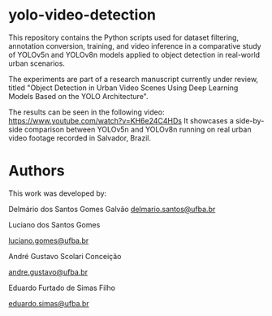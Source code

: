 # yolo-video-detection
This repository contains the Python scripts used for dataset filtering, annotation conversion, training, and video inference in a comparative study of YOLOv5n and YOLOv8n models applied to object detection in real-world urban scenarios.

The experiments are part of a research manuscript currently under review, titled "Object Detection in Urban Video Scenes Using Deep Learning Models Based on the YOLO Architecture".

The results can be seen in the following video:
https://www.youtube.com/watch?v=KH6e24C4HDs
It showcases a side-by-side comparison between YOLOv5n and YOLOv8n running on real urban video footage recorded in Salvador, Brazil.

# Authors
This work was developed by:

Delmário dos Santos Gomes Galvão
delmario.santos@ufba.br

Luciano dos Santos Gomes

luciano.gomes@ufba.br

André Gustavo Scolari Conceição

andre.gustavo@ufba.br

Eduardo Furtado de Simas Filho

eduardo.simas@ufba.br
